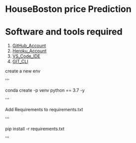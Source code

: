 # HouseBoston price Prediction
# Software and tools required

1. [GitHub_Account](https:\\github.com)
2. [Heroku_Account](https:\\eroku.com)
3. [VS_Code_IDE](https:\\code.visualstudio.com)
4. [GIT_CLI](https://git-scm.com/downloads)


create a new env

'''

conda create -p venv python == 3.7 -y 

'''

Add Requirements to requirements.txt

'''

pip install -r requirements.txt

'''